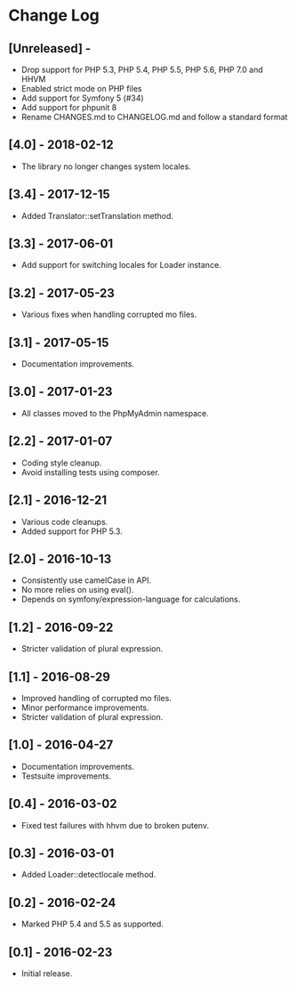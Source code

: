 # Change Log

## [Unreleased] -

* Drop support for PHP 5.3, PHP 5.4, PHP 5.5, PHP 5.6, PHP 7.0 and HHVM
* Enabled strict mode on PHP files
* Add support for Symfony 5 (#34)
* Add support for phpunit 8
* Rename CHANGES.md to CHANGELOG.md and follow a standard format

## [4.0] - 2018-02-12

* The library no longer changes system locales.

## [3.4] -  2017-12-15

* Added Translator::setTranslation method.

## [3.3] -  2017-06-01

* Add support for switching locales for Loader instance.

## [3.2] -  2017-05-23

* Various fixes when handling corrupted mo files.

## [3.1] -  2017-05-15

* Documentation improvements.

## [3.0] -  2017-01-23

* All classes moved to the PhpMyAdmin namespace.

## [2.2] -  2017-01-07

* Coding style cleanup.
* Avoid installing tests using composer.

## [2.1] -  2016-12-21

* Various code cleanups.
* Added support for PHP 5.3.

## [2.0] -  2016-10-13

* Consistently use camelCase in API.
* No more relies on using eval().
* Depends on symfony/expression-language for calculations.

## [1.2] -  2016-09-22

* Stricter validation of plural expression.

## [1.1] -  2016-08-29

* Improved handling of corrupted mo files.
* Minor performance improvements.
* Stricter validation of plural expression.

## [1.0] -  2016-04-27

* Documentation improvements.
* Testsuite improvements.

## [0.4] -  2016-03-02

* Fixed test failures with hhvm due to broken putenv.

## [0.3] -  2016-03-01

* Added Loader::detectlocale method.

## [0.2] -  2016-02-24

* Marked PHP 5.4 and 5.5 as supported.

## [0.1] -  2016-02-23

* Initial release.
